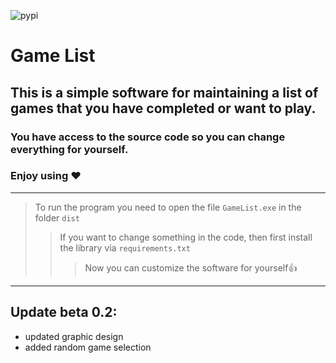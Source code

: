 ![pypi](https://img.shields.io/pypi/v/pip)




# **Game List**
## This is a simple software for maintaining a list of games that you have completed or want to play. 

### You have access to the source code so you can change everything for yourself.  


### Enjoy using ❤️

---
> To run the program you need to open the file `GameList.exe` in the folder `dist`
>>If you want to change something in the code, then first install the library via `requirements.txt`
>>> Now you can customize the software for yourself👍

---

## Update beta 0.2: 
+ updated graphic design
+ added random game selection